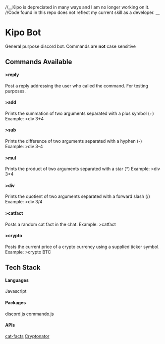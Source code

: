 //__Kipo is depreciated in many ways and I am no longer working on it. 
//Code found in this repo does not reflect my current skill as a developer. __

# Kipo Bot
General purpose discord bot.
Commands are **not** case sensitive
## Commands Available
#### >reply
Post a reply addressing the user who called the command. For testing purposes. 
#### >add
Prints the summation of two arguments separated with a plus symbol (+)
Example: >div 3+4
#### >sub
Prints the difference of two arguments separated with a hyphen (-)
Example: >div 3-4
#### >mul 
Prints the product of two arguments separated with a star (*)
Example: >div 3\*4
#### >div
Prints the quotient of two arguments separated with a forward slash (/)
Example: >div 3/4
#### >catfact
Posts a random cat fact in the chat.
Example: >catfact
#### >crypto
Posts the current price of a crypto currency using a supplied ticker symbol.
Example: >crypto BTC 

## Tech Stack
#### Languages
Javascript
#### Packages
discord.js
commando.js
#### APIs
[cat-facts](https://alexwohlbruck.github.io/cat-facts/docs/)
[Cryptonator](https://www.cryptonator.com/api)
